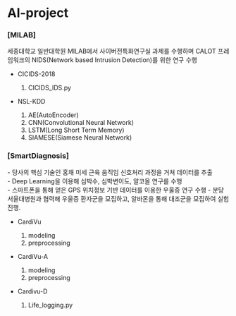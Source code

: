 <h1>AI-project</h1>

<h3>[MILAB]</h3>
 <p>세종대학교 일반대학원 MILAB에서 사이버전특화연구실 과제를 수행하며 CALOT 프레임워크의 NIDS(Network based Intrusion Detection)를 위한 연구 수행</p>

* CICIDS-2018
    1) CICIDS_IDS.py
 
* NSL-KDD
    1) AE(AutoEncoder)
    2) CNN(Convolutional Neural Network)
    3) LSTM(Long Short Term Memory)
    4) SIAMESE(Siamese Neural Network)

<h3>[SmartDiagnosis]</h3>
 <p> 
  - 당사의 핵심 기술인 홍채 미세 근육 움직임 신호처리 과정을 거쳐 데이터를 추출 
  <br>
  - Deep Learning을 이용해 심박수, 심박변이도, 알코올 연구를 수행
  <br>
  - 스마트폰을 통해 얻은 GPS 위치정보 기반 데이터를 이용한 우울증 연구 수행
  - 분당 서울대병원과 협력해 우울증 환자군을 모집하고, 알바몬을 통해 대조군을 모집하여 실험 진행.
 </p>
 
 * CardiVu
     1) modeling
     2) preprocessing
  
 * CardiVu-A
     1) modeling
     2) preprocessing
  
 * Cardivu-D
     1) Life_logging.py
